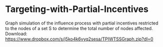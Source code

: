 # Targeting-with-Partial-Incentives
Graph simulation of the influence process with partial incentives restricted to the nodes of a set S to determine the total number of nodes affected. 
Download: https://www.dropbox.com/s/j5ko4k6vyq2sesa/TPIWTSSGraph.zip?dl=0
